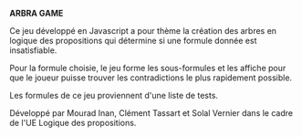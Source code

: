 **ARBRA GAME**

Ce jeu développé en Javascript a pour thème la création des arbres en logique des propositions qui détermine si une formule donnée est insatisfiable.

Pour la formule choisie, le jeu forme les sous-formules et les affiche pour que le joueur puisse trouver les contradictions le plus rapidement possible.

Les formules de ce jeu proviennent d'une liste de tests.

Développé par Mourad Inan, Clément Tassart et Solal Vernier dans le cadre de l'UE Logique des propositions.

